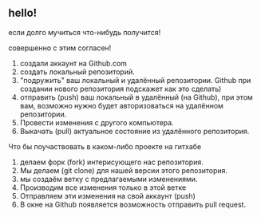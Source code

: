 ## hello!

если долго мучиться что-нибудь получится!

совершенно с этим согласен!

1. создали аккаунт на Github.com
2. создать локальный репозиторий.
3. "подружить" ваш локальный и удалённый репозитории. Github при создании нового репозитория подскажет как это сделать)
4. отправить (push) ваш локальный в удалённый (на Github), при этом вам, возможно нужно будет авторизоваться на удалённом репозитории.
5. Провести изменения с другого компьютера.
6. Выкачать (pull) актуальное состояние из удалённого репозитория.

Что бы поучаствовать в каком-либо проекте на гитхабе

1. делаем форк (fork) интерисующего нас репозитория.
2. Мы делаем (git clone) для нашей версии этого репозитория.
3. мы создаём ветку с предлагаемыми изменениями.
4. Производим все изменения только в этой ветке
5. Отправляем эти изменения на свой аккаунт (push)
6. В окне на Github появляется возможность отправить pull request.